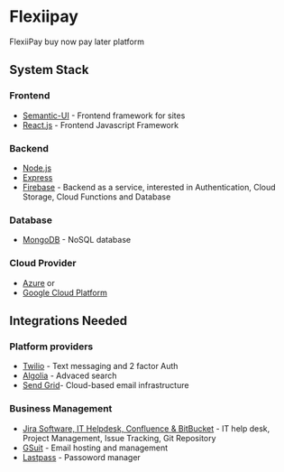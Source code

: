 # Flexiipay
FlexiiPay buy now pay later platform

## System Stack
### Frontend 
 - [Semantic-UI](https://react.semantic-ui.com/) - Frontend framework for sites
 - [React.js](https://reactjs.org/) - Frontend Javascript Framework
 
 ### Backend
 - [Node.js](https://nodejs.org/en/)
 - [Express](https://expressjs.com/)
 - [Firebase](https://firebase.google.com/) - Backend as a service, interested in Authentication, Cloud Storage, Cloud Functions and Database
 
 ### Database
 - [MongoDB](https://www.mongodb.com/) - NoSQL database
 
 ### Cloud Provider
 - [Azure](https://azure.microsoft.com/en-au/) or
 - [Google Cloud Platform](https://cloud.google.com/)
 
 ## Integrations Needed
 ### Platform providers
 - [Twilio](https://www.twilio.com/authy) - Text messaging and 2 factor Auth 
 - [Algolia](https://www.algolia.com/) - Advaced search 
 - [Send Grid](https://sendgrid.com/)- Cloud-based email infrastructure 
 
 ### Business Management
 - [Jira Software, IT Helpdesk, Confluence & BitBucket](https://www.atlassian.com) - IT help desk, Project Management, Issue Tracking, Git Repository
 - [GSuit](https://gsuite.google.com) - Email hosting and management
 - [Lastpass](https://www.lastpass.com) - Passoword manager
 
 
